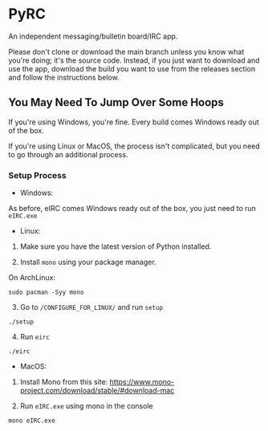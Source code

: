 # PyRC

An independent messaging/bulletin board/IRC app.

Please don't clone or download the main branch unless you
know what you're doing; it's the source code. Instead, if
you just want to download and use the app, download the
build you want to use from the releases section and follow
the instructions below.

## You May Need To Jump Over Some Hoops

If you're using Windows, you're fine. Every build comes Windows ready out of the box.

If you're using Linux or MacOS, the process isn't complicated, but you need to go through
an additional process.

### Setup Process

 * Windows:

 As before, eIRC comes Windows ready out of the box, you just need to run `eIRC.exe`

 * Linux:

1. Make sure you have the latest version of Python installed.

2. Install `mono` using your package manager.

On ArchLinux:
```
sudo pacman -Syy mono
```

3. Go to `/CONFIGURE_FOR_LINUX/` and run `setup`
```
./setup
```

4. Run `eirc`
```
./eirc
```

 * MacOS:

1. Install Mono from this site: https://www.mono-project.com/download/stable/#download-mac

2. Run `eIRC.exe` using mono in the console
```
mono eIRC.exe
```
